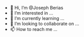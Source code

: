 - 👋 Hi, I’m @Joseph Berias 
- 👀 I’m interested in ...
- 🌱 I’m currently learning ...
- 💞️ I’m looking to collaborate on ...
- 📫 How to reach me ...

<!---
Joseph berias/Joseph Berias is a ✨ special ✨ repository because its `README.md` (this file) appears on your GitHub profile.
You can click the Preview link to take a look at your changes.
--->
